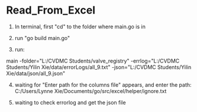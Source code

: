 # Read_From_Excel



1. In terminal, first "cd" to the folder where main.go is in

2. run "go build main.go"

3. run:

main -folder="L:/CVDMC Students/valve_registry"  -errlog="L:/CVDMC Students/Yilin Xie/data/errorLogs/all_9.txt" -json="L:/CVDMC Students/Yilin Xie/data/json/all_9.json"


4. waiting for "Enter path for the columns file" appears, and enter the path: C:/Users/Lynne Xie/Documents/go/src/excel/helper/ignore.txt


5. waiting to check errorlog and get the json file
